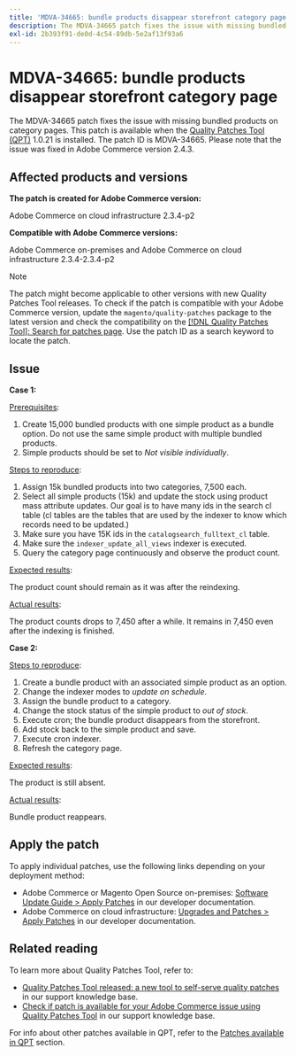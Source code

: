 ```yaml
---
title: 'MDVA-34665: bundle products disappear storefront category page'
description: The MDVA-34665 patch fixes the issue with missing bundled products on category pages. This patch is available when the [Quality Patches Tool (QPT)](/help/announcements/adobe-commerce-announcements/magento-quality-patches-released-new-tool-to-self-serve-quality-patches.md) 1.0.21 is installed. The patch ID is MDVA-34665. Please note that the issue was fixed in Adobe Commerce version 2.4.3.
exl-id: 2b393f91-de0d-4c54-89db-5e2af13f93a6
---
```

# MDVA-34665: bundle products disappear storefront category page

The MDVA-34665 patch fixes the issue with missing bundled products on category pages. This patch is available when the [Quality Patches Tool (QPT)](/help/announcements/adobe-commerce-announcements/magento-quality-patches-released-new-tool-to-self-serve-quality-patches.md) 1.0.21 is installed. The patch ID is MDVA-34665. Please note that the issue was fixed in Adobe Commerce version 2.4.3.

## Affected products and versions

**The patch is created for Adobe Commerce version:**

Adobe Commerce on cloud infrastructure 2.3.4-p2

**Compatible with Adobe Commerce versions:**

Adobe Commerce on-premises and Adobe Commerce on cloud infrastructure 2.3.4-2.3.4-p2

>[!NOTE]
>
>The patch might become applicable to other versions with new Quality Patches Tool releases. To check if the patch is compatible with your Adobe Commerce version, update the `magento/quality-patches` package to the latest version and check the compatibility on the [[!DNL Quality Patches Tool]: Search for patches page](https://devdocs.magento.com/quality-patches/tool.html#patch-grid). Use the patch ID as a search keyword to locate the patch.

## Issue

**Case 1:**

<u>Prerequisites</u>:

1. Create 15,000 bundled products with one simple product as a bundle option. Do not use the same simple product with multiple bundled products.
1. Simple products should be set to *Not visible individually*.

<u>Steps to reproduce</u>:

1. Assign 15k bundled products into two categories, 7,500 each.
1. Select all simple products (15k) and update the stock using product mass attribute updates. Our goal is to have many ids in the search cl table (cl tables are the tables that are used by the indexer to know which records need to be updated.)
1. Make sure you have 15K ids in the `catalogsearch_fulltext_cl` table.
1. Make sure the `indexer_update_all_views` indexer is executed.
1. Query the category page continuously and observe the product count.

<u>Expected results</u>:

The product count should remain as it was after the reindexing.

<u>Actual results</u>:

The product counts drops to 7,450 after a while. It remains in 7,450 even after the indexing is finished.

**Case 2:**

<u>Steps to reproduce</u>:

1. Create a bundle product with an associated simple product as an option.
1. Change the indexer modes to *update on schedule*.
1. Assign the bundle product to a category.
1. Change the stock status of the simple product to *out of stock*.
1. Execute cron; the bundle product disappears from the storefront.
1. Add stock back to the simple product and save.
1. Execute cron indexer.
1. Refresh the category page.

<u>Expected results</u>:

The product is still absent.

<u>Actual results</u>:

Bundle product reappears.

## Apply the patch

To apply individual patches, use the following links depending on your deployment method:

* Adobe Commerce or Magento Open Source on-premises: [Software Update Guide > Apply Patches](https://devdocs.magento.com/guides/v2.4/comp-mgr/patching/mqp.html) in our developer documentation.
* Adobe Commerce on cloud infrastructure: [Upgrades and Patches > Apply Patches](https://devdocs.magento.com/cloud/project/project-patch.html) in our developer documentation.

## Related reading

To learn more about Quality Patches Tool, refer to:

* [Quality Patches Tool released: a new tool to self-serve quality patches](/help/announcements/adobe-commerce-announcements/magento-quality-patches-released-new-tool-to-self-serve-quality-patches.md) in our support knowledge base.
* [Check if patch is available for your Adobe Commerce issue using Quality Patches Tool](/help/support-tools/patches-available-in-qpt-tool/check-patch-for-magento-issue-with-magento-quality-patches.md) in our support knowledge base.

For info about other patches available in QPT, refer to the [Patches available in QPT](https://support.magento.com/hc/en-us/sections/360010506631-Patches-available-in-MQP-tool-) section.
